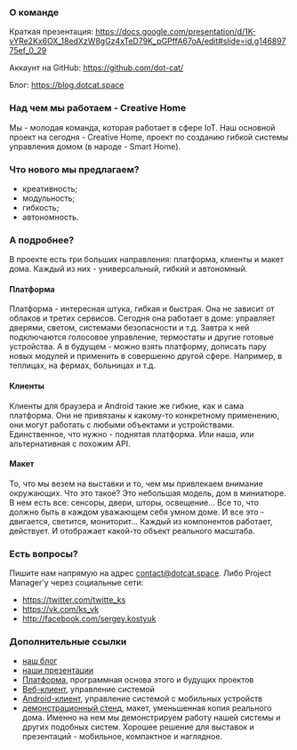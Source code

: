 ### О команде
Краткая презентация: https://docs.google.com/presentation/d/1K-vYRe2Kx6OX_18edXzW8gGz4xTeD79K_pGPffA67oA/edit#slide=id.g14689775ef_0_29

Аккаунт на GitHub: https://github.com/dot-cat/

Блог: https://blog.dotcat.space

### Над чем мы работаем - Creative Home
Мы - молодая команда, которая работает в сфере IoT. Наш основной проект на сегодня - Creative Home, проект по созданию гибкой системы управления домом (в народе - Smart Home).

### Что нового мы предлагаем?
* креативность;
* модульность;
* гибкость;
* автономность.

### А подробнее?
В проекте есть три больших направления: платформа, клиенты и макет дома. Каждый из них - универсальный, гибкий и автономный.

#### Платформа
Платформа - интересная штука, гибкая и быстрая. Она не зависит от облаков и третих сервисов. Сегодня она работает в доме: управляет дверями, светом, системами безопасности и т.д. Завтра к ней подключаются голосовое управление, термостаты и другие готовые устройства. А в будущем - можно взять платформу, дописать пару новых модулей и применить в совершенно другой сфере. Например, в теплицах, на фермах, больницах и т.д.

#### Клиенты
Клиенты для браузера и Android такие же гибкие, как и сама платформа. Они не привязаны к какому-то конкретному применению, они могут работать с любыми объектами и устройствами. Единственное, что нужно - поднятая платформа. Или наша, или альтернативная с похожим API.

#### Макет
То, что мы везем на выставки и то, чем мы привлекаем внимание окружающих. Что это такое? Это небольшая модель, дом в миниатюре. В нем есть все: сенсоры, двери, шторы, освещение... Все то, что должно быть в каждом уважающем себя умном доме. И все это - двигается, светится, мониторит... Каждый из компонентов работает, действует. И отображает какой-то объект реального масштаба.

### Есть вопросы?
Пишите нам напрямую на адрес contact@dotcat.space. Либо Project Manager'у через социальные сети:
* https://twitter.com/twitte_ks
* https://vk.com/ks_vk
* http://facebook.com/sergey.kostyuk

### Дополнительные ссылки
* [наш блог](http://blog.dotcat.space/)
* [наши презентации](https://drive.google.com/drive/folders/0B91NDf9VRBgYczE5YzRmX1FVaFk?usp=sharing)
* [Платформа](https://github.com/dot-cat/shp_platform), программная основа этого и будущих проектов
* [Веб-клиент](https://github.com/dot-cat/shp_web_client), управление системой
* [Android-клиент](https://github.com/dot-cat/shp_android_clients), управление системой с мобильных устройств
* [демонстрационный стенд](https://github.com/dot-cat/shp_hardware), макет, уменьшенная копия реального дома. Именно на нем мы демонстрируем работу нашей системы и других подобных систем. Хорошее решение для выставок и презентаций - мобильное, компактное и наглядное.